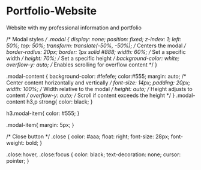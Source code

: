 # Portfolio-Website
Website with my professional information and portfolio


/* Modal styles */
.modal {
    display: none; 
    position: fixed;
    z-index: 1;
    left: 50%;
    top: 50%;
    transform: translate(-50%, -50%); /* Centers the modal */
    border-radius: 20px;
    border: 1px solid #888;
    width: 60%; /* Set a specific width */
    height: 70%; /* Set a specific height */
    background-color: white;
    overflow-y: auto; /* Enables scrolling for overflow content */
  }
  
  .modal-content {
    background-color: #fefefe;
    color:#555;
    margin: auto; /* Center content horizontally and vertically */
    font-size: 14px;
    padding: 20px;
    width: 100%; /* Width relative to the modal */
    height: auto; /* Height adjusts to content */
    overflow-y: auto; /* Scroll if content exceeds the height */
  }
  .modal-content h3,p strong{
    color: black;
  }

  h3.modal-item{
    color: #555;
  }
  
  .modal-item{
    margin: 5px;
  }
  
  /* Close button */
  .close {
	color: #aaa;
	float: right;
	font-size: 28px;
	font-weight: bold;
  }
  
  .close:hover,
  .close:focus {
	color: black;
	text-decoration: none;
	cursor: pointer;
  }
  